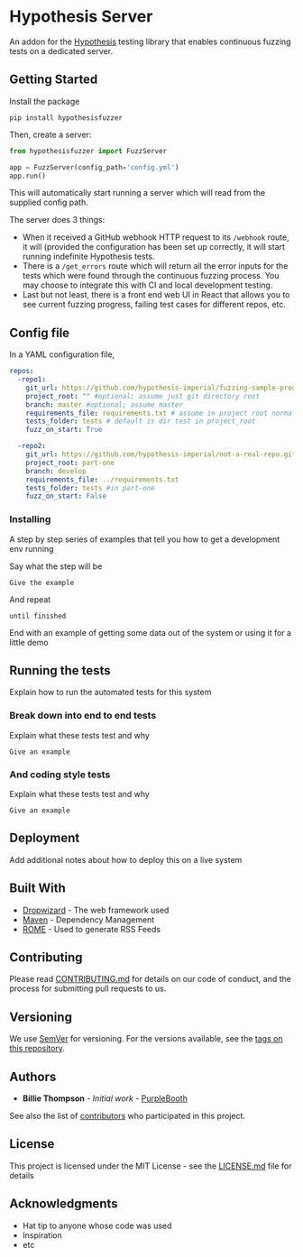 # Hypothesis Server

An addon for the [Hypothesis](https://github.com/HypothesisWorks/hypothesis) testing library that enables continuous fuzzing tests on a dedicated server.

## Getting Started

Install the package

```
pip install hypothesisfuzzer
```

Then, create a server:

```python
from hypothesisfuzzer import FuzzServer

app = FuzzServer(config_path='config.yml')
app.run()
```

This will automatically start running a server which will read from the supplied config path.

The server does 3 things:
  - When it received a GitHub webhook HTTP request to its `/webhook` route, it will (provided the configuration has been set up correctly, it will start running indefinite Hypothesis tests.
  - There is a `/get_errors` route which will return all the error inputs for the tests which were found through the continuous fuzzing process. You may choose to integrate this with CI and local development testing.
  - Last but not least, there is a front end web UI in React that allows you to see current fuzzing progress, failing test cases for different repos, etc.

## Config file

In a YAML configuration file, 
```YAML
repos:
  -repo1:
    git_url: https://github.com/hypothesis-imperial/fuzzing-sample-product-poc.git
    project_root: "" #optional; assume just git directory root
    branch: master #optional; assume master
    requirements_file: requirements.txt # assume in project root normally; otherwise give path
    tests_folder: tests # default is dir test in project_root
    fuzz_on_start: True

  -repo2:
    git_url: https://github.com/hypothesis-imperial/not-a-real-repo.git
    project_root: part-one
    branch: develop
    requirements_file: ../requirements.txt
    tests_folder: tests #in part-one
    fuzz_on_start: False
```

### Installing

A step by step series of examples that tell you how to get a development env running

Say what the step will be

```
Give the example
```

And repeat

```
until finished
```

End with an example of getting some data out of the system or using it for a little demo

## Running the tests

Explain how to run the automated tests for this system

### Break down into end to end tests

Explain what these tests test and why

```
Give an example
```

### And coding style tests

Explain what these tests test and why

```
Give an example
```

## Deployment

Add additional notes about how to deploy this on a live system

## Built With

* [Dropwizard](http://www.dropwizard.io/1.0.2/docs/) - The web framework used
* [Maven](https://maven.apache.org/) - Dependency Management
* [ROME](https://rometools.github.io/rome/) - Used to generate RSS Feeds

## Contributing

Please read [CONTRIBUTING.md](https://gist.github.com/PurpleBooth/b24679402957c63ec426) for details on our code of conduct, and the process for submitting pull requests to us.

## Versioning

We use [SemVer](http://semver.org/) for versioning. For the versions available, see the [tags on this repository](https://github.com/your/project/tags).

## Authors

* **Billie Thompson** - *Initial work* - [PurpleBooth](https://github.com/PurpleBooth)

See also the list of [contributors](https://github.com/your/project/contributors) who participated in this project.

## License

This project is licensed under the MIT License - see the [LICENSE.md](LICENSE.md) file for details

## Acknowledgments

* Hat tip to anyone whose code was used
* Inspiration
* etc
